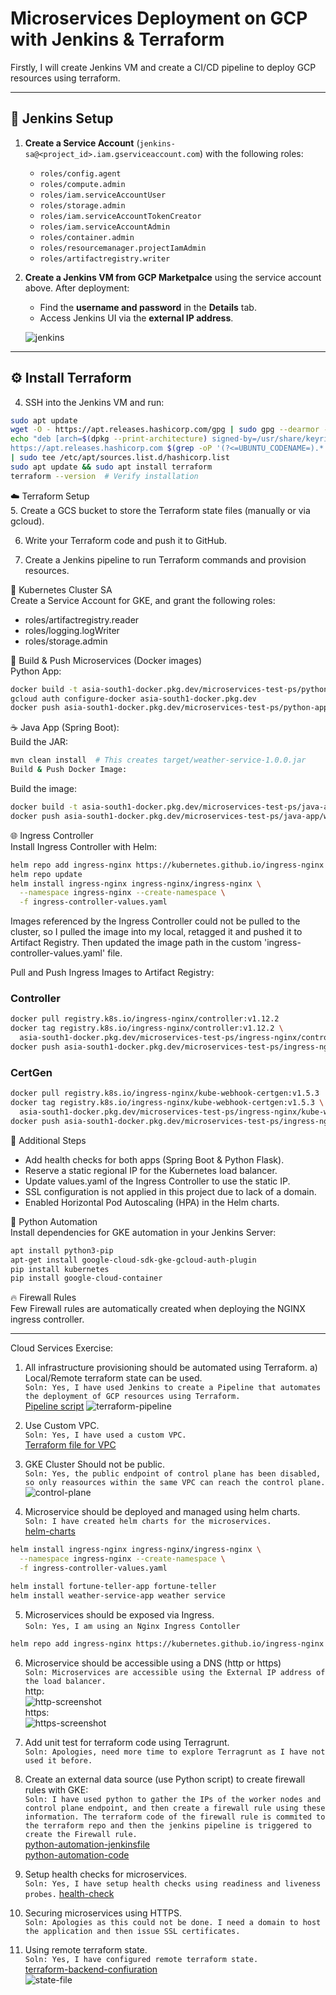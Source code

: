 # Microservices Deployment on GCP with Jenkins & Terraform

Firstly, I will create Jenkins VM and create a CI/CD pipeline to deploy GCP resources using terraform.

---

## 🚀 Jenkins Setup

1. **Create a Service Account** (`jenkins-sa@<project_id>.iam.gserviceaccount.com`) with the following roles:

    - `roles/config.agent`  
    - `roles/compute.admin`  
    - `roles/iam.serviceAccountUser`  
    - `roles/storage.admin`  
    - `roles/iam.serviceAccountTokenCreator`  
    - `roles/iam.serviceAccountAdmin`  
    - `roles/container.admin`  
    - `roles/resourcemanager.projectIamAdmin`  
    - `roles/artifactregistry.writer`  

3. **Create a Jenkins VM from GCP Marketpalce** using the service account above. After deployment:
    - Find the **username and password** in the **Details** tab.
    - Access Jenkins UI via the **external IP address**.

    ![jenkins](image.png)

---

## ⚙️ Install Terraform

4. SSH into the Jenkins VM and run:

```bash
sudo apt update
wget -O - https://apt.releases.hashicorp.com/gpg | sudo gpg --dearmor -o /usr/share/keyrings/hashicorp-archive-keyring.gpg
echo "deb [arch=$(dpkg --print-architecture) signed-by=/usr/share/keyrings/hashicorp-archive-keyring.gpg] \
https://apt.releases.hashicorp.com $(grep -oP '(?<=UBUNTU_CODENAME=).*' /etc/os-release || lsb_release -cs) main" \
| sudo tee /etc/apt/sources.list.d/hashicorp.list
sudo apt update && sudo apt install terraform
terraform --version  # Verify installation
```
☁️ Terraform Setup <br>
5. Create a GCS bucket to store the Terraform state files (manually or via gcloud).

6. Write your Terraform code and push it to GitHub.

7. Create a Jenkins pipeline to run Terraform commands and provision resources.

🔐 Kubernetes Cluster SA<br>
Create a Service Account for GKE, and grant the following roles:
- roles/artifactregistry.reader
- roles/logging.logWriter
- roles/storage.admin

🐳 Build & Push Microservices (Docker images)<br>
Python App:
```bash
docker build -t asia-south1-docker.pkg.dev/microservices-test-ps/python-app/fortune-teller:v1 .
gcloud auth configure-docker asia-south1-docker.pkg.dev
docker push asia-south1-docker.pkg.dev/microservices-test-ps/python-app/fortune-teller:v1
```
☕ Java App (Spring Boot):<br>
Build the JAR:
```bash
mvn clean install  # This creates target/weather-service-1.0.0.jar
Build & Push Docker Image:
```
Build the image:
```bash 
docker build -t asia-south1-docker.pkg.dev/microservices-test-ps/java-app/weather-service:v1.0 .
docker push asia-south1-docker.pkg.dev/microservices-test-ps/java-app/weather-service:v1.0
```

🌐 Ingress Controller<br>
Install Ingress Controller with Helm:
```bash
helm repo add ingress-nginx https://kubernetes.github.io/ingress-nginx
helm repo update
helm install ingress-nginx ingress-nginx/ingress-nginx \
  --namespace ingress-nginx --create-namespace \
  -f ingress-controller-values.yaml
```
Images referenced by the Ingress Controller could not be pulled to the cluster, so I pulled the image into my local, retagged it and pushed it to Artifact Registry. Then updated the image path in the custom 'ingress-controller-values.yaml' file.

Pull and Push Ingress Images to Artifact Registry:

### Controller
```bash
docker pull registry.k8s.io/ingress-nginx/controller:v1.12.2
docker tag registry.k8s.io/ingress-nginx/controller:v1.12.2 \
  asia-south1-docker.pkg.dev/microservices-test-ps/ingress-nginx/controller:v1.12.2
docker push asia-south1-docker.pkg.dev/microservices-test-ps/ingress-nginx/controller:v1.12.2
```
### CertGen
```bash
docker pull registry.k8s.io/ingress-nginx/kube-webhook-certgen:v1.5.3
docker tag registry.k8s.io/ingress-nginx/kube-webhook-certgen:v1.5.3 \
  asia-south1-docker.pkg.dev/microservices-test-ps/ingress-nginx/kube-webhook-certgen:v1.5.3
docker push asia-south1-docker.pkg.dev/microservices-test-ps/ingress-nginx/kube-webhook-certgen:v1.5.3
```

🔧 Additional Steps<br>
- Add health checks for both apps (Spring Boot & Python Flask).
- Reserve a static regional IP for the Kubernetes load balancer.
- Update values.yaml of the Ingress Controller to use the static IP.
- SSL configuration is not applied in this project due to lack of a domain.
- Enabled Horizontal Pod Autoscaling (HPA) in the Helm charts.

🐍 Python Automation<br>
Install dependencies for GKE automation in your Jenkins Server:
```bash
apt install python3-pip
apt-get install google-cloud-sdk-gke-gcloud-auth-plugin
pip install kubernetes
pip install google-cloud-container
```
🔥 Firewall Rules<br>
Few Firewall rules are automatically created when deploying the NGINX ingress controller.

--------------------------------------------------------------------------------------------------------------------------------------------------------
Cloud Services Exercise:
1. All infrastructure provisioning should be automated using Terraform.
    a) Local/Remote terraform state can be used.<br>
`Soln: Yes, I have used Jenkins to create a Pipeline that automates the deployment of GCP resources using Terraform.` <br>
[Pipeline script](./Jenkinsfile-terraform)
![terraform-pipeline](image-1.png)

2. Use Custom VPC.<br>
`Soln: Yes, I have used a custom VPC.` <br>
[Terraform file for VPC](./terraform/env/dev/vpc.tf)

3. GKE Cluster Should not be public.<br>
`Soln: Yes, the public endpoint of control plane has been disabled, so only reasources within the same VPC can reach the control plane.`
![control-plane](image-2.png)

4. Microservice should be deployed and managed using helm charts.<br>
`Soln: I have created helm charts for the microservices.`<br>
[helm-charts](./my-helm)
```bash
helm install ingress-nginx ingress-nginx/ingress-nginx \
  --namespace ingress-nginx --create-namespace \
  -f ingress-controller-values.yaml

helm install fortune-teller-app fortune-teller
helm install weather-service-app weather service
```

5. Microservices should be exposed via Ingress.<br>
`Soln: Yes, I am using an Nginx Ingress Contoller`
```bash
helm repo add ingress-nginx https://kubernetes.github.io/ingress-nginx
```
6. Microservice should be accessible using a DNS (http or https)<br>
`Soln: Microservices are accessible using the External IP address of the load balancer.`<br>
http:<br>
![http-screenshot](image-4.png)<br>
https:<br>
![https-screenshot](image-3.png)


7. Add unit test for terraform code using Terragrunt.<br>
`Soln: Apologies, need more time to explore Terragrunt as I have not used it before.`

8. Create an external data source (use Python script) to create firewall rules with GKE:<br>
`Soln: I have used python to gather the IPs of the worker nodes and control plane endpoint, and then create a firewall rule using these information. The terraform code of the firewall rule is commited to the terraform repo and then the jenkins pipeline is triggered to create the Firewall rule.`<br>
[python-automation-jenkinsfile](./automation/Jenkinsfile)<br>
[python-automation-code](./automation/test.py)

9. Setup health checks for microservices.<br>
`Soln: Yes, I have setup health checks using readiness and liveness probes.`
[health-check](./my-helm/fortune-teller/values.yaml)

10. Securing microservices using HTTPS.<br>
`Soln: Apologies as this could not be done. I need a domain to host the application and then issue SSL certificates.`

11. Using remote terraform state.<br>
`Soln: Yes, I have configured remote terraform state.`<br>
[terraform-backend-confiuration](./terraform/env/dev/terraform.tf)<br>
![state-file](image-5.png)